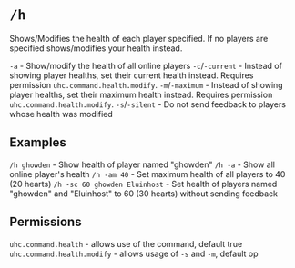 # `/h`

Shows/Modifies the health of each player specified. If no players are specified shows/modifies your health instead.

`-a` - Show/modify the health of all online players
`-c`/`-current` - Instead of showing player healths, set their current health instead. Requires permission `uhc.command.health.modify`.
`-m`/`-maximum` - Instead of showing player healths, set their maximum health instead. Requires permission `uhc.command.health.modify`.
`-s`/`-silent` - Do not send feedback to players whose health was modified

## Examples

`/h ghowden` - Show health of player named "ghowden"
`/h -a` - Show all online player's health
`/h -am 40` - Set maximum health of all players to 40 (20 hearts)
`/h -sc 60 ghowden Eluinhost` - Set health of players named "ghowden" and "Eluinhost" to 60 (30 hearts) without sending feedback

## Permissions

`uhc.command.health` - allows use of the command, default true  
`uhc.command.health.modify` - allows usage of `-s` and `-m`, default op
